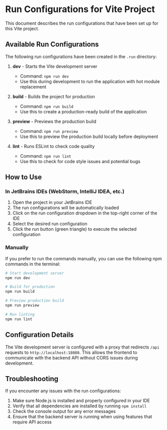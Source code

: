 # Run Configurations for Vite Project

This document describes the run configurations that have been set up for this Vite project.

## Available Run Configurations

The following run configurations have been created in the `.run` directory:

1. **dev** - Starts the Vite development server
   - Command: `npm run dev`
   - Use this during development to run the application with hot module replacement

2. **build** - Builds the project for production
   - Command: `npm run build`
   - Use this to create a production-ready build of the application

3. **preview** - Previews the production build
   - Command: `npm run preview`
   - Use this to preview the production build locally before deployment

4. **lint** - Runs ESLint to check code quality
   - Command: `npm run lint`
   - Use this to check for code style issues and potential bugs

## How to Use

### In JetBrains IDEs (WebStorm, IntelliJ IDEA, etc.)

1. Open the project in your JetBrains IDE
2. The run configurations will be automatically loaded
3. Click on the run configuration dropdown in the top-right corner of the IDE
4. Select the desired run configuration
5. Click the run button (green triangle) to execute the selected configuration

### Manually

If you prefer to run the commands manually, you can use the following npm commands in the terminal:

```bash
# Start development server
npm run dev

# Build for production
npm run build

# Preview production build
npm run preview

# Run linting
npm run lint
```

## Configuration Details

The Vite development server is configured with a proxy that redirects `/api` requests to `http://localhost:18080`. This allows the frontend to communicate with the backend API without CORS issues during development.

## Troubleshooting

If you encounter any issues with the run configurations:

1. Make sure Node.js is installed and properly configured in your IDE
2. Verify that all dependencies are installed by running `npm install`
3. Check the console output for any error messages
4. Ensure that the backend server is running when using features that require API access